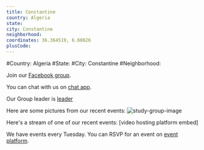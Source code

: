 ```yaml
---
title: Constantine
country: Algeria
state: 
city: Constantine
neighborhood: 
coordinates: 36.364519, 6.60826
plusCode:
---
```


#Country: Algeria
#State: 
#City: Constantine
#Neighborhood: 

Join our [Facebook group](https://www.facebook.com/groups/free.code.camp.constantine).

You can chat with us on [chat app](URL).

Our Group leader is [leader](URL)

Here are some pictures from our recent events:
![study-group-image](https://scontent-dft4-2.xx.fbcdn.net/v/t1.0-9/13920708_320207321649145_5563001876691142234_n.jpg?oh=252485eafdd6332d39b9bfec05685ea8&oe=595880F8)

Here's a stream of one of our recent events:
[video hosting platform embed]

We have events every Tuesday. You can RSVP for an event on [event platform](URL).

